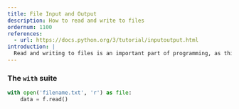 ```yaml
---
title: File Input and Output
description: How to read and write to files
ordernum: 1100
references: 
  - url: https://docs.python.org/3/tutorial/inputoutput.html
introduction: |
  Read and writing to files is an important part of programming, as this is often the way that we will get data TK.
---
```



### The `with` suite

~~~py
with open('filename.txt', 'r') as file:
    data = f.read()
~~~
